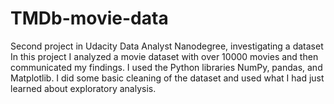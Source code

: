 # TMDb-movie-data
Second project in Udacity Data Analyst Nanodegree, investigating a dataset
In this project I analyzed a movie dataset with over 10000 movies and then communicated my findings. I used the Python libraries NumPy, pandas, and Matplotlib.
I did some basic cleaning of the dataset and used what I had just learned about exploratory analysis.
